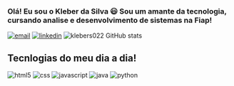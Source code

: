 ### Olá! Eu sou o Kleber da Silva 😃 Sou um amante da tecnologia, cursando analise e desenvolvimento de sistemas na Fiap!
[![email](https://img.shields.io/badge/Gmail-D14836?style=for-the-badge&logo=gmail&logoColor=white)](mailto:klebersduarte@gmail.com) [![linkedin]( https://img.shields.io/badge/LinkedIn-0077B5?style=for-the-badge&logo=linkedin&logoColor=white)](https://www.linkedin.com/in/kleberdasilva-/) 
![klebers022 GitHub stats](https://github-readme-stats.vercel.app/api?username=klebers022&show_icons=true&theme=dracula) 
## Tecnlogias do meu dia a dia! 
<div style="margin: auto;"> 
  <img src="https://cdn-icons-png.flaticon.com/128/174/174854.png" alt="html5"> 
  <img src="https://cdn-icons-png.flaticon.com/128/732/732190.png" alt="css"> 
  <img src="https://cdn-icons-png.flaticon.com/128/1199/1199124.png" alt="javascript"> 
  <img src="https://cdn-icons-png.flaticon.com/128/5968/5968282.png" alt="java"> 
  <img src="https://cdn-icons-png.flaticon.com/128/3098/3098090.png" alt="python"> </div>
